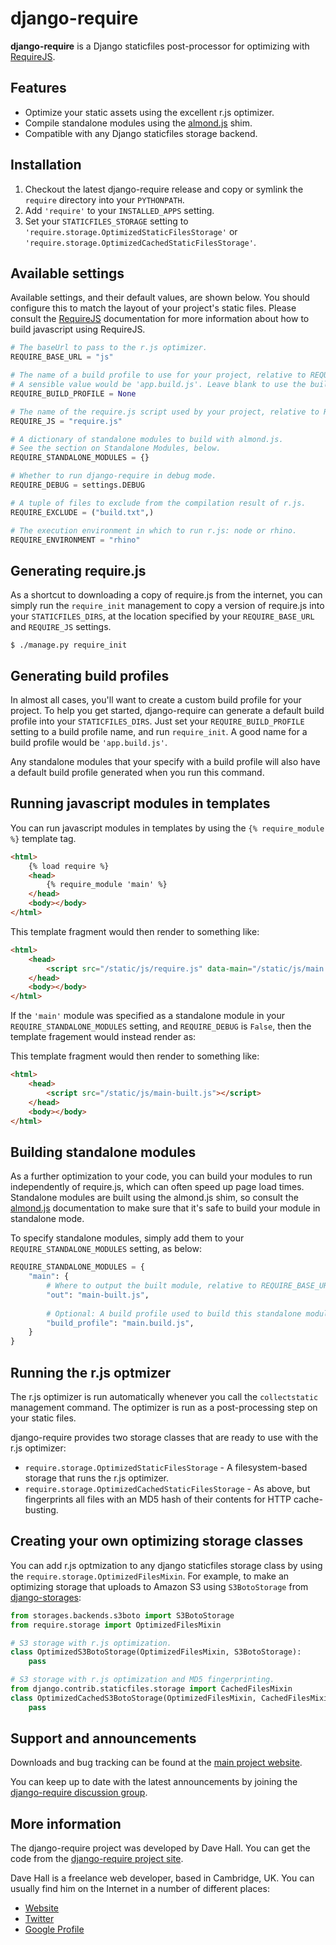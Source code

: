 django-require
==============

**django-require** is a Django staticfiles post-processor for optimizing with [RequireJS][].

[RequireJS]: http://requirejs.org/


Features
--------

*   Optimize your static assets using the excellent r.js optimizer.
*   Compile standalone modules using the [almond.js][] shim.
*   Compatible with any Django staticfiles storage backend.

[almond.js]: https://github.com/jrburke/almond


Installation
---------------

1.  Checkout the latest django-require release and copy or symlink the `require` directory into your `PYTHONPATH`.
2.  Add `'require'` to your `INSTALLED_APPS` setting.
3.  Set your `STATICFILES_STORAGE` setting to `'require.storage.OptimizedStaticFilesStorage'` or `'require.storage.OptimizedCachedStaticFilesStorage'`.  


Available settings
------------------

Available settings, and their default values, are shown below. You should configure this to match the layout of your
project's static files. Please consult the [RequireJS][] documentation for more information about how to build javascript
using RequireJS.

```python
# The baseUrl to pass to the r.js optimizer.
REQUIRE_BASE_URL = "js"

# The name of a build profile to use for your project, relative to REQUIRE_BASE_URL.
# A sensible value would be 'app.build.js'. Leave blank to use the built-in default build profile.
REQUIRE_BUILD_PROFILE = None

# The name of the require.js script used by your project, relative to REQUIRE_BASE_URL.
REQUIRE_JS = "require.js"

# A dictionary of standalone modules to build with almond.js.
# See the section on Standalone Modules, below.
REQUIRE_STANDALONE_MODULES = {}

# Whether to run django-require in debug mode.
REQUIRE_DEBUG = settings.DEBUG

# A tuple of files to exclude from the compilation result of r.js.
REQUIRE_EXCLUDE = ("build.txt",)

# The execution environment in which to run r.js: node or rhino.
REQUIRE_ENVIRONMENT = "rhino"
```


Generating require.js
---------------------

As a shortcut to downloading a copy of require.js from the internet, you can simply run the `require_init` management
to copy a version of require.js into your `STATICFILES_DIRS`, at the location specified by your `REQUIRE_BASE_URL`
and `REQUIRE_JS` settings.

```
$ ./manage.py require_init
```


Generating build profiles
-------------------------

In almost all cases, you'll want to create a custom build profile for your project. To help you get started, django-require
can generate a default build profile into your `STATICFILES_DIRS`. Just set your `REQUIRE_BUILD_PROFILE` setting to a build profile name,
and run `require_init`. A good name for a build profile would be `'app.build.js'`.

Any standalone modules that your specify with a build profile will also have a default build profile generated when you run this
command.


Running javascript modules in templates
---------------------------------------

You can run javascript modules in templates by using the `{% require_module %}` template tag.

```html
<html>
    {% load require %}
    <head>
        {% require_module 'main' %}
    </head>
    <body></body>
</html>
```

This template fragment would then render to something like:

```html
<html>
    <head>
        <script src="/static/js/require.js" data-main="/static/js/main.js"></script>
    </head>
    <body></body>
</html>
```

If the `'main'` module was specified as a standalone module in your `REQUIRE_STANDALONE_MODULES` setting, and `REQUIRE_DEBUG`
is `False`, then the template fragement would instead render as:

This template fragment would then render to something like:

```html
<html>
    <head>
        <script src="/static/js/main-built.js"></script>
    </head>
    <body></body>
</html>
```


Building standalone modules
---------------------------

As a further optimization to your code, you can build your modules to run independently of require.js, which can often speed
up page load times. Standalone modules are built using the almond.js shim, so consult the [almond.js][] documentation
to make sure that it's safe to build your module in standalone mode.

To specify standalone modules, simply add them to your `REQUIRE_STANDALONE_MODULES` setting, as below:

```python
REQUIRE_STANDALONE_MODULES = {
    "main": {
        # Where to output the built module, relative to REQUIRE_BASE_URL.
        "out": "main-built.js",
        
        # Optional: A build profile used to build this standalone module.
        "build_profile": "main.build.js",
    }
}
```


Running the r.js optmizer
-------------------------

The r.js optimizer is run automatically whenever you call the `collectstatic` management command. The optimizer
is run as a post-processing step on your static files.

django-require provides two storage classes that are ready to use with the r.js optimizer:

*   `require.storage.OptimizedStaticFilesStorage` - A filesystem-based storage that runs the r.js optimizer.
*   `require.storage.OptimizedCachedStaticFilesStorage` - As above, but fingerprints all files with an MD5 hash of their contents for HTTP cache-busting.


Creating your own optimizing storage classes
--------------------------------------------

You can add r.js optmization to any django staticfiles storage class by using the `require.storage.OptimizedFilesMixin`. For example, to make an optimizing
storage that uploads to Amazon S3 using `S3BotoStorage` from [django-storages][]:

```python
from storages.backends.s3boto import S3BotoStorage
from require.storage import OptimizedFilesMixin

# S3 storage with r.js optimization.
class OptimizedS3BotoStorage(OptimizedFilesMixin, S3BotoStorage):
    pass

# S3 storage with r.js optimization and MD5 fingerprinting.
from django.contrib.staticfiles.storage import CachedFilesMixin
class OptimizedCachedS3BotoStorage(OptimizedFilesMixin, CachedFilesMixin, S3BotoStorage):
    pass
```

[django-storages]: http://django-storages.readthedocs.org/en/latest/



Support and announcements
-------------------------

Downloads and bug tracking can be found at the [main project website][].

[main project website]: http://github.com/etianen/django-require
    "django-require on GitHub"

You can keep up to date with the latest announcements by joining the
[django-require discussion group][].

[django-require discussion group]: http://groups.google.com/group/django-require
    "django-require Google Group"

    
More information
----------------

The django-require project was developed by Dave Hall. You can get the code
from the [django-require project site][].

[django-require project site]: http://github.com/etianen/django-require
    "django-require on GitHub"
    
Dave Hall is a freelance web developer, based in Cambridge, UK. You can usually
find him on the Internet in a number of different places:

*   [Website](http://www.etianen.com/ "Dave Hall's homepage")
*   [Twitter](http://twitter.com/etianen "Dave Hall on Twitter")
*   [Google Profile](http://www.google.com/profiles/david.etianen "Dave Hall's Google profile")
